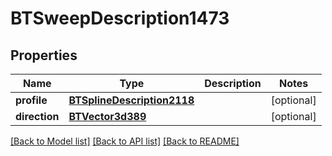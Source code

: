 # BTSweepDescription1473

## Properties
Name | Type | Description | Notes
------------ | ------------- | ------------- | -------------
**profile** | [**BTSplineDescription2118**](BTSplineDescription2118.md) |  | [optional] 
**direction** | [**BTVector3d389**](BTVector3d389.md) |  | [optional] 

[[Back to Model list]](../README.md#documentation-for-models) [[Back to API list]](../README.md#documentation-for-api-endpoints) [[Back to README]](../README.md)


